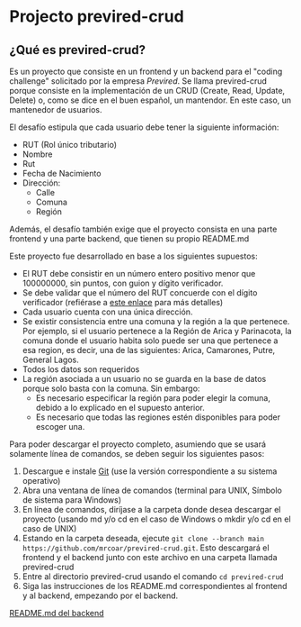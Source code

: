 # Projecto previred-crud

## ¿Qué es previred-crud?

Es un proyecto que consiste en un frontend y un backend para el "coding challenge" solicitado por la empresa _Previred_. Se llama previred-crud porque consiste en la implementación de un CRUD (Create, Read, Update, Delete) o, como se dice en el buen español, un mantendor. En este caso, un mantenedor de usuarios.

El desafío estipula que cada usuario debe tener la siguiente información:

* RUT (Rol único tributario)
* Nombre
* Rut
* Fecha de Nacimiento
* Dirección:
  * Calle
  * Comuna
  * Región

Además, el desafío también exige que el proyecto consista en una parte frontend y una parte backend, que tienen su propio README.md

Este proyecto fue desarrollado en base a los siguientes supuestos:

* El RUT debe consistir en un número entero positivo menor que 100000000, sin puntos, con guion y dígito verificador.
* Se debe validar que el número del RUT concuerde con el dígito verificador (refiérase a [este enlace](https://es.wikipedia.org/wiki/Rol_%C3%9Anico_Tributario) para más detalles)
* Cada usuario cuenta con una única dirección.
* Se existir consistencia entre una comuna y la región a la que pertenece. Por ejemplo, si el usuario pertenece a la Región de Arica y Parinacota, la comuna donde el usuario habita solo puede ser una que pertenece a esa region, es decir, una de las siguientes: Arica, Camarones, Putre, General Lagos.
* Todos los datos son requeridos
* La región asociada a un usuario no se guarda en la base de datos porque solo basta con la comuna. Sin embargo:
  * Es necesario especificar la región para poder elegir la comuna, debido a lo explicado en el supuesto anterior.
  * Es necesario que todas las regiones estén disponibles para poder escoger una.

Para poder descargar el proyecto completo, asumiendo que se usará solamente línea de comandos, se deben seguir los siguientes pasos:

1. Descargue e instale [Git](https://git-scm.com/downloads) (use la versión correspondiente a su sistema operativo)
2. Abra una ventana de línea de comandos (terminal para UNIX, Símbolo de sistema para Windows)
3. En línea de comandos, diríjase a la carpeta donde desea descargar el proyecto (usando md y/o cd en el caso de Windows o mkdir y/o cd en el caso de UNIX)
4. Estando en la carpeta deseada, ejecute ```git clone --branch main https://github.com/mrcoar/previred-crud.git```. Esto descargará el frontend y el backend junto con este archivo en una carpeta llamada previred-crud
5. Entre al directorio previred-crud usando el comando ```cd previred-crud```
6. Siga las instrucciones de los README.md correspondientes al frontend y al backend, empezando por el backend.

[README.md del backend](./UserCrudAppBackend/README.md)

